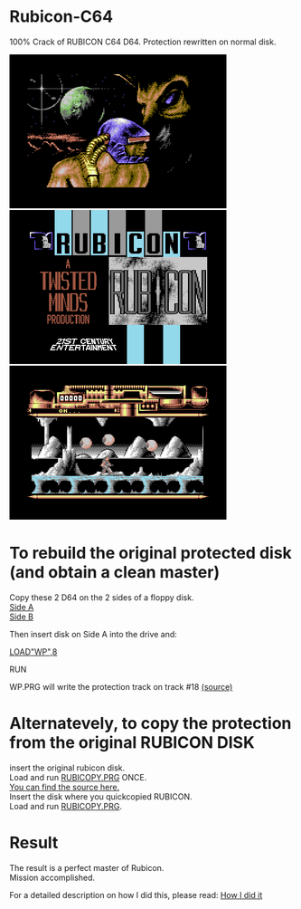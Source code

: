 # Rubicon-C64

100% Crack of RUBICON C64 D64. Protection rewritten on normal disk.

<img src="https://github.com/Zibri/Rubicon-C64/blob/main/rubicon1.png?raw=true">
<img src="https://github.com/Zibri/Rubicon-C64/blob/main/rubicon2.png?raw=true">
<img src="https://github.com/Zibri/Rubicon-C64/blob/main/rubicon3.png?raw=true">

# To rebuild the original protected disk (and obtain a clean master)

Copy these 2 D64 on the 2 sides of a floppy disk.   
<a href="https://github.com/Zibri/Rubicon-C64/raw/main/Rubicon_Side_A.d64">Side A</a>   
<a href="https://github.com/Zibri/Rubicon-C64/raw/main/Rubicon_Side_B.d64">Side B</a>

Then insert disk on Side A into the drive and:

<a href="https://github.com/Zibri/Rubicon-C64/raw/main/wp.prg">LOAD"WP",8</a>   

RUN

WP.PRG will write the protection track on track #18 <a href="https://github.com/Zibri/Rubicon-C64/raw/main/wp.s">(source)</a>

# Alternatevely, to copy the protection from the original RUBICON DISK

insert the original rubicon disk.   
Load and run <a href="https://github.com/Zibri/Rubicon-C64/raw/main/rubicopy.prg">RUBICOPY.PRG</a> ONCE.  
<a href="https://github.com/Zibri/Rubicon-C64/blob/main/rubcopy.s">You can find the source here.</a>   
Insert the disk where you quickcopied RUBICON.   
Load and run <a href="https://github.com/Zibri/Rubicon-C64/raw/main/rubicopy.prg">RUBICOPY.PRG</a>.   

# Result

The result is a perfect master of Rubicon.   
Mission accomplished.

For a detailed description on how I did this, please read:
<a href="https://github.com/Zibri/Rubicon-C64/raw/main/How%20I%20did%20it.txt">How I did it</a>
